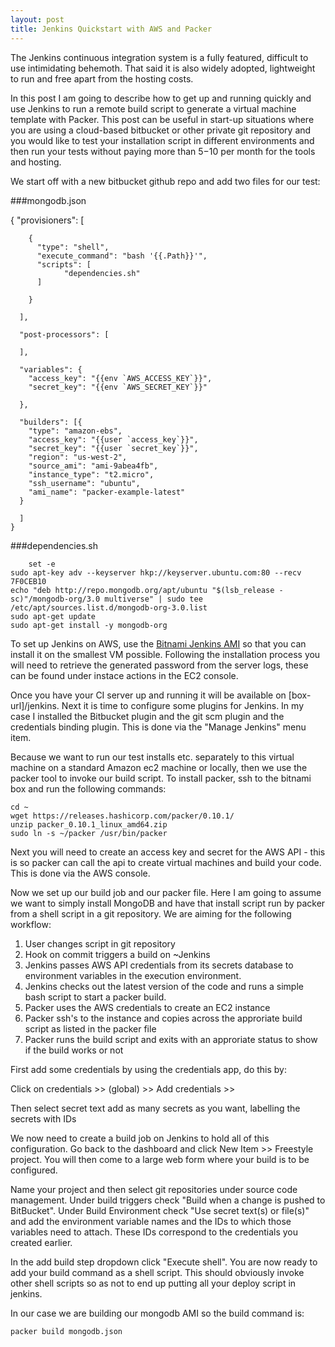 ```yaml
---
layout: post
title: Jenkins Quickstart with AWS and Packer
---
```


The Jenkins continuous integration system is a fully featured, difficult to use intimidating behemoth. That said it is also widely adopted, lightweight to run and free apart from the hosting costs.

In this post I am going to describe how to get up and running quickly and use Jenkins to run a remote build script to generate a virtual machine template with Packer. This post can be useful in start-up situations where you are using a cloud-based bitbucket or other private git repository and you would like to test your installation script in different environments and then run your tests without paying more than $5-$10 per month for the tools and hosting.

We start off with a new bitbucket github repo and add two files for our test:

###mongodb.json

{
      "provisioners": [
       
        {
          "type": "shell",
          "execute_command": "bash '{{.Path}}'",
          "scripts": [
                "dependencies.sh"
          ]
          
        }

      ],

      "post-processors": [
      
      ],

      "variables": {
        "access_key": "{{env `AWS_ACCESS_KEY`}}",
        "secret_key": "{{env `AWS_SECRET_KEY`}}"
      
      },

      "builders": [{
        "type": "amazon-ebs",
        "access_key": "{{user `access_key`}}",
        "secret_key": "{{user `secret_key`}}",
        "region": "us-west-2",
        "source_ami": "ami-9abea4fb",
        "instance_type": "t2.micro",
        "ssh_username": "ubuntu",
        "ami_name": "packer-example-latest"
      }

      ]
    }
    
###dependencies.sh

        set -e
	sudo apt-key adv --keyserver hkp://keyserver.ubuntu.com:80 --recv 7F0CEB10
	echo "deb http://repo.mongodb.org/apt/ubuntu "$(lsb_release -sc)"/mongodb-org/3.0 multiverse" | sudo tee /etc/apt/sources.list.d/mongodb-org-3.0.list
	sudo apt-get update
	sudo apt-get install -y mongodb-org

To set up Jenkins on AWS, use the [Bitnami Jenkins AMI](https://aws.amazon.com/marketplace/pp/B00NNZUF3Q/ref=srh_res_product_title?ie=UTF8&sr=0-2&qid=1467723585013) so that you can install it on the smallest VM possible. Following the installation process you will need to retrieve the generated password from the server logs, these can be found under instace actions in the EC2 console.

Once you have your CI server up and running it will be available on [box-url]/jenkins. Next it is time to configure some plugins for Jenkins. In my case I installed the Bitbucket plugin and the git scm plugin and the credentials binding plugin. This is done via the "Manage Jenkins" menu item.

Because we want to run our test installs etc. separately to this virtual machine on a standard Amazon ec2 machine or locally, then we use the packer tool to invoke our build script. To install packer, ssh to the bitnami box and run the following commands:

	cd ~
	wget https://releases.hashicorp.com/packer/0.10.1/
	unzip packer_0.10.1_linux_amd64.zip 
	sudo ln -s ~/packer /usr/bin/packer

Next you will need to create an access key and secret for the AWS API - this is so packer can call the api to create virtual machines and build your code. This is done via the AWS console.

Now we set up our build job and our packer file. Here I am going to assume we want to simply install MongoDB and have that install script run by packer from a shell script in a git repository. We are aiming for the following workflow:

1) User changes script in git repository
2) Hook on commit triggers a build on ~Jenkins
3) Jenkins passes AWS API credentials from its secrets database to environment variables in the execution environment.
4) Jenkins checks out the latest version of the code and runs a simple bash script to start a packer build.
5) Packer uses the AWS credentials to create an EC2 instance
6) Packer ssh's to the instance and copies across the approriate build script as listed in the packer file
7) Packer runs the build script and exits with an approriate status to show if the build works or not

First add some credentials by using the credentials app, do this by:

Click on credentials >> (global) >> Add credentials >>

Then select secret text add as many secrets as you want, labelling the secrets with IDs

We now need to create a build job on Jenkins to hold all of this configuration. Go back to the dashboard and click New Item >> Freestyle project. You will then come to a large web form where your build is to be configured.

Name your project and then select git repositories under source code management. Under build triggers check "Build when a change is pushed to BitBucket". Under Build Environment check "Use secret text(s) or file(s)" and add the environment variable names and the IDs to which those variables need to attach. These IDs correspond to the credentials you created earlier.

In the add build step dropdown click "Execute shell". You are now ready to add your build command as a shell script. This should obviously invoke other shell scripts so as not to end up putting all your deploy script in jenkins.

In our case we are building our mongodb AMI so the build command is:

    packer build mongodb.json
















